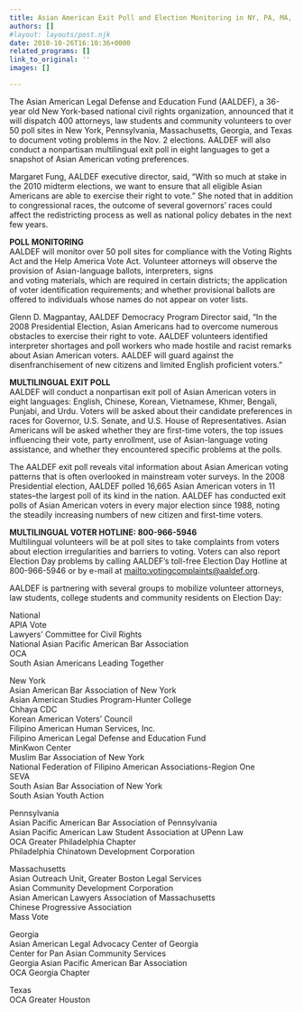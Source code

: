 ```yaml
---
title: Asian American Exit Poll and Election Monitoring in NY, PA, MA, GA and TX
authors: []
#layout: layouts/post.njk
date: 2010-10-26T16:10:36+0000
related_programs: []
link_to_original: ''
images: []

---
```

The Asian American Legal Defense and Education Fund (AALDEF), a 36-year old New York-based national civil rights organization, announced that it will dispatch 400 attorneys, law students and community volunteers to over 50 poll sites in New York, Pennsylvania, Massachusetts, Georgia, and Texas to document voting problems in the Nov. 2 elections.  AALDEF will also conduct a nonpartisan multilingual exit poll in eight languages to get a snapshot of Asian American voting preferences.  

Margaret Fung, AALDEF executive director, said, “With so much at stake in the 2010 midterm elections, we want to ensure that all eligible Asian Americans are able to exercise their right to vote.”  She noted that in addition to congressional races, the outcome of several governors’ races could affect the redistricting process as well as national policy debates in the next few years.

**POLL MONITORING**  
AALDEF will monitor over 50 poll sites for compliance with the Voting Rights Act and the Help America Vote Act.  Volunteer attorneys will observe the provision of Asian-language ballots, interpreters, signs  
and voting materials, which are required in certain districts; the application of voter identification requirements; and whether provisional ballots are offered to individuals whose names do not appear on voter lists.  

Glenn D. Magpantay, AALDEF Democracy Program Director said, “In the 2008 Presidential Election, Asian Americans had to overcome numerous obstacles to exercise their right to vote.  AALDEF volunteers identified interpreter shortages and poll workers who made hostile and racist remarks about Asian American voters.  AALDEF will guard against the disenfranchisement of new citizens and limited English proficient voters.”

**MULTILINGUAL EXIT POLL**  
AALDEF will conduct a nonpartisan exit poll of Asian American voters in eight languages: English, Chinese, Korean, Vietnamese, Khmer, Bengali, Punjabi, and Urdu.  Voters will be asked about their candidate preferences in races for Governor, U.S. Senate, and U.S. House of Representatives.  Asian Americans will be asked whether they are first-time voters, the top issues influencing their vote, party enrollment, use of Asian-language voting assistance, and whether they encountered specific problems at the polls.  

The AALDEF exit poll reveals vital information about Asian American voting patterns that is often overlooked in mainstream voter surveys.  In the 2008 Presidential election, AALDEF polled 16,665 Asian American voters in 11 states–the largest poll of its kind in the nation.  AALDEF has conducted exit polls of Asian American voters in every major election since 1988, noting the steadily increasing numbers of new citizen and first-time voters.

**MULTILINGUAL VOTER HOTLINE:  800-966-5946**  
Multilingual volunteers will be at poll sites to take complaints from voters about election irregularities and barriers to voting.  Voters can also report Election Day problems by calling AALDEF’s toll-free Election Day Hotline at 800-966-5946 or by e-mail at <mailto:votingcomplaints@aaldef.org>.

AALDEF is partnering with several groups to mobilize volunteer attorneys, law students, college students and community residents on Election Day:

National  
APIA Vote  
Lawyers’ Committee for Civil Rights  
National Asian Pacific American Bar Association  
OCA  
South Asian Americans Leading Together 

New York  
Asian American Bar Association of New York  
Asian American Studies Program-Hunter College  
Chhaya CDC  
Korean American Voters’ Council  
Filipino American Human Services, Inc.  
Filipino American Legal Defense and Education Fund  
MinKwon Center  
Muslim Bar Association of New York  
National Federation of Filipino American Associations-Region One  
SEVA  
South Asian Bar Association of New York  
South Asian Youth Action 

Pennsylvania  
Asian Pacific American Bar Association of Pennsylvania  
Asian Pacific American Law Student Association at UPenn Law  
OCA Greater Philadelphia Chapter  
Philadelphia Chinatown Development Corporation 

Massachusetts  
Asian Outreach Unit, Greater Boston Legal Services  
Asian Community Development Corporation  
Asian American Lawyers Association of Massachusetts  
Chinese Progressive Association  
Mass Vote 

Georgia  
Asian American Legal Advocacy Center of Georgia  
Center for Pan Asian Community Services  
Georgia Asian Pacific American Bar Association  
OCA Georgia Chapter 

Texas  
OCA Greater Houston 

#